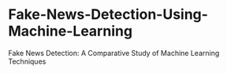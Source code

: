 # Fake-News-Detection-Using-Machine-Learning
Fake News Detection: A Comparative Study of Machine Learning Techniques
